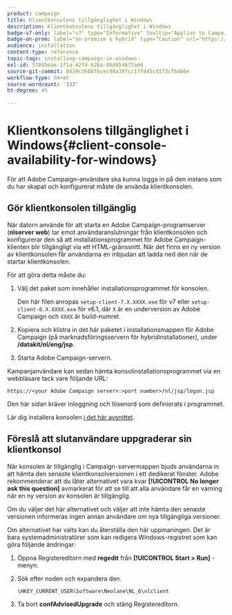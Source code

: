 ```yaml
---
product: campaign
title: Klientkonsolens tillgänglighet i Windows
description: Klientkonsolens tillgänglighet i Windows
badge-v7-only: label="v7" type="Informative" tooltip="Applies to Campaign Classic v7 only"
badge-on-prem: label="on-premise & hybrid" type="Caution" url="https://experienceleague.adobe.com/docs/campaign-classic/using/installing-campaign-classic/architecture-and-hosting-models/hosting-models-lp/hosting-models.html?lang=en" tooltip="Applies to on-premise and hybrid deployments only"
audience: installation
content-type: reference
topic-tags: installing-campaign-in-windows-
exl-id: 57845eae-1f1a-42f4-b2ba-46d454677ae0
source-git-commit: 0429c3608fbcec98a397cc17fd45cd173cf64b6e
workflow-type: tm+mt
source-wordcount: '333'
ht-degree: 4%

---
```


# Klientkonsolens tillgänglighet i Windows{#client-console-availability-for-windows}



För att Adobe Campaign-användare ska kunna logga in på den instans som du har skapat och konfigurerat måste de använda klientkonsolen.

## Gör klientkonsolen tillgänglig

När datorn använde för att starta en Adobe Campaign-programserver (**nlserver web**) tar emot användaranslutningar från klientkonsolen och konfigurerar den så att installationsprogrammet för Adobe Campaign-klienten blir tillgängligt via ett HTML-gränssnitt. När det finns en ny version av klientkonsolen får användarna en inbjudan att ladda ned den när de startar klientkonsolen.

För att göra detta måste du:

1. Välj det paket som innehåller installationsprogrammet för konsolen.

   Den här filen anropas `setup-client-7.X.XXXX.exe` för v7 eller `setup-client-6.X.XXXX.exe` för v6.1, där `X` är en underversion av Adobe Campaign och `XXXX` är build-numret.

1. Kopiera och klistra in det här paketet i installationsmappen för Adobe Campaign (på marknadsföringsservern för hybridinstallationer), under **/datakit/nl/eng/jsp**.
1. Starta Adobe Campaign-servern.

Kampanjanvändare kan sedan hämta konsolinstallationsprogrammet via en webbläsare tack vare följande URL:

```
https://<your Adobe Campaign server>:>port number>/nl/jsp/logon.jsp
```

Den här sidan kräver inloggning och lösenord som definierats i programmet.

Lär dig installera konsolen [i det här avsnittet](../../installation/using/installing-the-client-console.md).

## Föreslå att slutanvändare uppgraderar sin klientkonsol

När konsolen är tillgänglig i Campaign-servermappen bjuds användarna in att hämta den senaste klientkonsolversionen i ett dedikerat fönster. Adobe rekommenderar att du låter alternativet vara kvar **[!UICONTROL No longer ask this question]** avmarkerat för att se till att alla användare får en varning när en ny version av konsolen är tillgänglig.

Om du väljer det här alternativet och väljer att inte hämta den senaste versionen informeras ingen annan användare om nya tillgängliga versioner.

Om alternativet har valts kan du återställa den här uppmaningen. Det är bara systemadministratörer som kan redigera Windows-registret som kan göra följande ändringar:

1. Öppna Registereditorn med **regedit** från **[!UICONTROL Start > Run]** -menyn.
1. Sök efter noden och expandera den.

   ```
   \HKEY_CURRENT_USER\Software\Neolane\NL_6\nlclient
   ```

1. Ta bort **confAdvisedUpgrade** och stäng Registereditorn.
